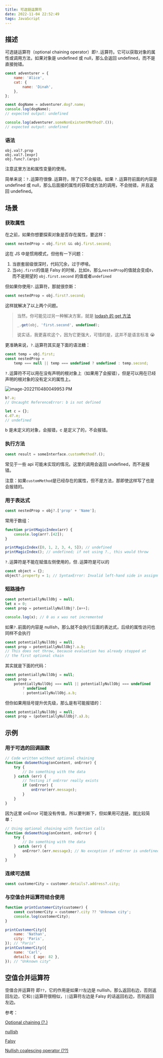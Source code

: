 ```yaml
---
title: 可选链运算符
date: 2022-11-04 22:52:49
tags: JavaScript
---
```


## 描述

可选链运算符（optional chaining operator）即`?.`运算符。它可以获取对象的属性或调用方法，如果对象是 undefined 或 null，那么会返回 undefined，而不是直接抛错。

```js
const adventurer = {
    name: 'Alice',
    cat: {
        name: 'Dinah',
    },
};

const dogName = adventurer.dog?.name;
console.log(dogName);
// expected output: undefined

console.log(adventurer.someNonExistentMethod?.());
// expected output: undefined
```

### 语法

```
obj.val?.prop
obj.val?.[expr]
obj.func?.(args)
```

注意这里方法和属性变量的使用。

简单来说：`?.`运算符很像`.`运算符，除了它不会报错。如果 `?.`运算符前面的内容是 undefined 或 null，那么后面接的属性的获取或方法的调用，不会抛错，并且返回 undefined。

## 场景

### 获取属性

在之前，如果你想要探索对象是否存在属性，要这样：

```js
const nestedProp = obj.first && obj.first.second;
```

这在 JS 中是惯用模式，但他有一下问题：

1. 当嵌套层级很深时，代码冗余，过于啰嗦。
2. 当`obj.first`的值是 Falsy 的时候，比如`0`，那么`nestedProp`的值就会变成`0`，而不是期望的 `obj.first.second` 的值或者`undefined`

但如果你使用`?.`运算符，那就很奈斯：

```js
const nestedProp = obj.first?.second;
```

这样就解决了以上两个问题。

> 当然，你可能见过另一种解决方案，就是 [lodash 的 get 方法](https://lodash.com/docs/4.17.15#get)
>
> ```js
> _.get(obj, 'first.second', undefined);
> ```
>
> 说实话，我更喜欢这个，因为它更强大，可惜的是，这并不是语言标准 😭

更准确来说，`?.`运算符其实是下面的语法糖：

```js
const temp = obj.first;
const nestedProp =
    temp === null || temp === undefined ? undefined : temp.second;
```

`?.`运算符不可以用在没有声明的根对象上（如果用了会报错），但是可以用在已经声明的根对象的没有定义的属性上。

![image-2022110480049953 PM](https://raw.githubusercontent.com/acmu/pictures/master/uPic/2022-11/04_20:00_jOkYeL.png)

```js
b?.a;
// Uncaught ReferenceError: b is not defined

let c = {};
c.d?.e;
// undefined
```

b 是未定义的对象，会报错，c 是定义了的，不会报错。

### 执行方法

```js
const result = someInterface.customMethod?.();
```

常见于一些 api 可能未实现的情况。这里的调用会返回 undefined，而不是报错。

注意：如果`customMethod`是已经存在的属性，但不是方法，那即使这样写了也是会报错的。

### 用于表达式

```js
const nestedProp = obj?.['prop' + 'Name'];
```

常用于数组：

```js
function printMagicIndex(arr) {
    console.log(arr?.[42]);
}

printMagicIndex([0, 1, 2, 3, 4, 5]); // undefined
printMagicIndex(); // undefined; if not using ?., this would throw
```

`?.`运算符是不能在赋值左侧使用的，但`.`运算符是可以的

```js
const object = {};
object?.property = 1; // SyntaxError: Invalid left-hand side in assignmen
```

### 短路操作

```js
const potentiallyNullObj = null;
let x = 0;
const prop = potentiallyNullObj?.[x++];

console.log(x); // 0 as x was not incremented
```

如果`?.`前面的内容是 nullish，那么就不会执行后面的表达式，后续的属性访问也同样不会执行

```js
const potentiallyNullObj = null;
const prop = potentiallyNullObj?.a.b;
// This does not throw, because evaluation has already stopped at
// the first optional chain
```

其实就是下面的代码：

```js
const potentiallyNullObj = null;
const prop =
    potentiallyNullObj === null || potentiallyNullObj === undefined
        ? undefined
        : potentiallyNullObj.a.b;
```

但你如果用括号提升优先级，那么是有可能报错的：

```js
const potentiallyNullObj = null;
const prop = (potentiallyNullObj?.a).b;
```

## 示例

### 用于可选的回调函数

```js
// Code written without optional chaining
function doSomething(onContent, onError) {
    try {
        // Do something with the data
    } catch (err) {
        // Testing if onError really exists
        if (onError) {
            onError(err.message);
        }
    }
}
```

因为这里 onError 可能没有传值，所以要判断下，但如果用可选链，就比较简单：

```js
// Using optional chaining with function calls
function doSomething(onContent, onError) {
    try {
        // Do something with the data
    } catch (err) {
        onError?.(err.message); // No exception if onError is undefined
    }
}
```

### 连续可选链

```js
const customerCity = customer.details?.address?.city;
```

### 与空值合并运算符结合使用

```js
function printCustomerCity(customer) {
    const customerCity = customer?.city ?? 'Unknown city';
    console.log(customerCity);
}

printCustomerCity({
    name: 'Nathan',
    city: 'Paris',
}); // "Paris"
printCustomerCity({
    name: 'Carl',
    details: { age: 82 },
}); // "Unknown city"
```

## 空值合并运算符

空值合并运算符 即`??`，它的作用是如果`??`左边是 nullish，那么返回右边，否则返回左边，它和`||`运算符很相似，`||`运算符左边是 Falsy 的话返回右边，否则返回左边。

参考：

[Optional chaining (?.)](https://developer.mozilla.org/en-US/docs/Web/JavaScript/Reference/Operators/Optional_chaining)

[nullish](https://developer.mozilla.org/en-US/docs/Glossary/Nullish)

[Falsy](https://developer.mozilla.org/en-US/docs/Glossary/Falsy)

[Nullish coalescing operator (??)](https://developer.mozilla.org/en-US/docs/Web/JavaScript/Reference/Operators/Nullish_coalescing)
